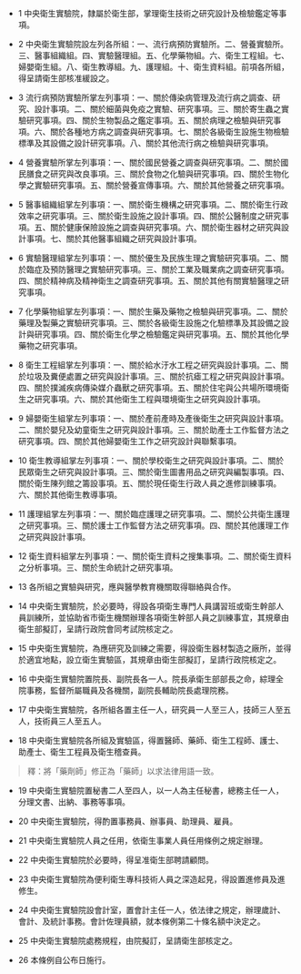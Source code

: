 * 1 中央衛生實驗院，隸屬於衛生部，掌理衛生技術之研究設計及檢驗鑑定等事項。

* 2 中央衛生實驗院設左列各所組：一、流行病預防實驗所。二、營養實驗所。三、醫事組織組。四、實驗醫理組。五、化學藥物組。六、衛生工程組。七、婦嬰衛生組。八、衛生教導組。九、護理組。十、衛生資料組。前項各所組，得呈請衛生部核准緩設之。

* 3 流行病預防實驗所掌左列事項：一、關於傳染病管理及流行病之調查、研究、設計事項。二、關於細菌與免疫之實驗、研究事項。三、關於寄生蟲之實驗研究事項。四、關於生物製品之鑑定事項。五、關於病理之檢驗與研究事項。六、關於各種地方病之調查與研究事項。七、關於各級衛生設施生物檢驗標準及其設備之設計研究事項。八、關於其他流行病之檢驗與研究事項。

* 4 營養實驗所掌左列事項：一、關於國民營養之調查與研究事項。二、關於國民膳食之研究與改良事項。三、關於食物之化驗與研究事項。四、關於生物化學之實驗研究事項。五、關於營養宣傳事項。六、關於其他營養之研究事項。

* 5 醫事組織組掌左列事項：一、關於衛生機構之研究事項。二、關於衛生行政效率之研究事項。三、關於衛生設施之設計事項。四、關於公醫制度之研究事項。五、關於健康保險設施之調查與研究事項。六、關於衛生器材之研究與設計事項。七、關於其他醫事組織之研究與設計事項。

* 6 實驗醫理組掌左列事項：一、關於優生及民族生理之實驗研究事項。二、關於臨症及預防醫理之實驗研究事項。三、關於工業及職業病之調查研究事項。四、關於精神病及精神衛生之調查研究事項。五、關於其他有關實驗醫理之研究事項。

* 7 化學藥物組掌左列事項：一、關於生藥及藥物之檢驗與研究事項。二、關於藥理及製藥之實驗研究事項。三、關於各級衛生設施之化驗標準及其設備之設計與研究事項。四、關於衛生化學之檢驗鑑定與研究事項。五、關於其他化學藥物之研究事項。

* 8 衛生工程組掌左列事項：一、關於給水汙水工程之研究與設計事項。二、關於垃圾及糞便處置之研究與設計事項。三、關於抗瘧工程之研究與設計事項。四、關於撲滅疾病傳染媒介蟲獸之研究事項。五、關於住宅與公共場所環境衛生之研究事項。六、關於其他衛生工程與環境衛生之研究與設計事項。

* 9 婦嬰衛生組掌左列事項：一、關於產前產時及產後衛生之研究與設計事項。二、關於嬰兒及幼童衛生之研究與設計事項。三、關於助產士工作監督方法之研究事項。四、關於其他婦嬰衛生工作之研究設計與聯繫事項。

* 10 衛生教導組掌左列事項：一、關於學校衛生之研究與設計事項。二、關於民眾衛生之研究與設計事項。三、關於衛生圖書用品之研究與編製事項。四、關於衛生陳列館之籌設事項。五、關於現任衛生行政人員之進修訓練事項。六、關於其他衛生教導事項。

* 11 護理組掌左列事項：一、關於臨症護理之研究事項。二、關於公共衛生護理之研究事項。三、關於護士工作監督方法之研究事項。四、關於其他護理工作之研究與設計事項。

* 12 衛生資料組掌左列事項：一、關於衛生資料之搜集事項。二、關於衛生資料之分析事項。三、關於生命統計之研究事項。

* 13 各所組之實驗與研究，應與醫學教育機關取得聯絡與合作。

* 14 中央衛生實驗院，於必要時，得設各項衛生專門人員講習班或衛生幹部人員訓練所，並協助省市衛生機關辦理各項衛生幹部人員之訓練事宜，其規章由衛生部擬訂，呈請行政院會同考試院核定之。

* 15 中央衛生實驗院，為應研究及訓練之需要，得設衛生器材製造之廠所，並得於適宜地點，設立衛生實驗區，其規章由衛生部擬訂，呈請行政院核定之。

* 16 中央衛生實驗院置院長、副院長各一人。院長承衛生部部長之命，綜理全院事務，監督所屬職員及各機關，副院長輔助院長處理院務。

* 17 中央衛生實驗院，各所組各置主任一人，研究員一人至三人，技師三人至五人，技術員三人至五人。

* 18 中央衛生實驗院各所組及實驗區，得置醫師、藥師、衛生工程師、護士、助產士、衛生工程員及衛生稽查員。

> 釋：將「藥劑師」修正為「藥師」以求法律用語一致。

* 19 中央衛生實驗院置秘書二人至四人，以一人為主任秘書，總務主任一人，分理文書、出納、事務等事項。

* 20 中央衛生實驗院，得酌置事務員、辦事員、助理員、雇員。

* 21 中央衛生實驗院人員之任用，依衛生事業人員任用條例之規定辦理。

* 22 中央衛生實驗院於必要時，得呈准衛生部聘請顧問。

* 23 中央衛生實驗院為便利衛生專科技術人員之深造起見，得設置進修員及進修生。

* 24 中央衛生實驗院設會計室，置會計主任一人，依法律之規定，辦理歲計、會計、及統計事務。會計佐理員額，就本條例第二十條名額中決定之。

* 25 中央衛生實驗院處務規程，由院擬訂，呈請衛生部核定之。

* 26 本條例自公布日施行。


